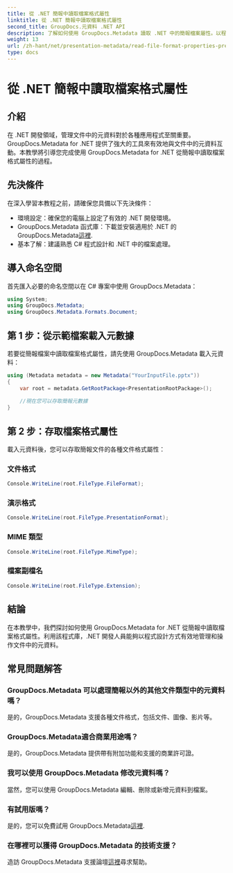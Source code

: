 ```yaml
---
title: 從 .NET 簡報中讀取檔案格式屬性
linktitle: 從 .NET 簡報中讀取檔案格式屬性
second_title: GroupDocs.元資料 .NET API
description: 了解如何使用 GroupDocs.Metadata 讀取 .NET 中的簡報檔案屬性。以程式設計方式存取文件格式詳細資訊。
weight: 13
url: /zh-hant/net/presentation-metadata/read-file-format-properties-presentations/
type: docs
---
```

# 從 .NET 簡報中讀取檔案格式屬性

## 介紹
在 .NET 開發領域，管理文件中的元資料對於各種應用程式至關重要。 GroupDocs.Metadata for .NET 提供了強大的工具來有效地與文件中的元資料互動。本教學將引導您完成使用 GroupDocs.Metadata for .NET 從簡報中讀取檔案格式屬性的過程。
## 先決條件
在深入學習本教程之前，請確保您具備以下先決條件：
- 環境設定：確保您的電腦上設定了有效的 .NET 開發環境。
-  GroupDocs.Metadata 函式庫：下載並安裝適用於 .NET 的 GroupDocs.Metadata[這裡](https://releases.groupdocs.com/metadata/net/).
- 基本了解：建議熟悉 C# 程式設計和 .NET 中的檔案處理。

## 導入命名空間
首先匯入必要的命名空間以在 C# 專案中使用 GroupDocs.Metadata：
```csharp
using System;
using GroupDocs.Metadata;
using GroupDocs.Metadata.Formats.Document;
```
## 第 1 步：從示範檔案載入元數據
若要從簡報檔案中讀取檔案格式屬性，請先使用 GroupDocs.Metadata 載入元資料：
```csharp
using (Metadata metadata = new Metadata("YourInputFile.pptx"))
{
    var root = metadata.GetRootPackage<PresentationRootPackage>();
    
    //現在您可以存取簡報元數據
}
```
## 第 2 步：存取檔案格式屬性
載入元資料後，您可以存取簡報文件的各種文件格式屬性：
### 文件格式
```csharp
Console.WriteLine(root.FileType.FileFormat);
```
### 演示格式
```csharp
Console.WriteLine(root.FileType.PresentationFormat);
```
### MIME 類型
```csharp
Console.WriteLine(root.FileType.MimeType);
```
### 檔案副檔名
```csharp
Console.WriteLine(root.FileType.Extension);
```

## 結論
在本教學中，我們探討如何使用 GroupDocs.Metadata for .NET 從簡報中讀取檔案格式屬性。利用該程式庫，.NET 開發人員能夠以程式設計方式有效地管理和操作文件中的元資料。

## 常見問題解答
### GroupDocs.Metadata 可以處理簡報以外的其他文件類型中的元資料嗎？
是的，GroupDocs.Metadata 支援各種文件格式，包括文件、圖像、影片等。
### GroupDocs.Metadata適合商業用途嗎？
是的，GroupDocs.Metadata 提供帶有附加功能和支援的商業許可證。
### 我可以使用 GroupDocs.Metadata 修改元資料嗎？
當然，您可以使用 GroupDocs.Metadata 編輯、刪除或新增元資料到檔案。
### 有試用版嗎？
是的，您可以免費試用 GroupDocs.Metadata[這裡](https://releases.groupdocs.com/).
### 在哪裡可以獲得 GroupDocs.Metadata 的技術支援？
造訪 GroupDocs.Metadata 支援論壇[這裡](https://forum.groupdocs.com/c/metadata/14)尋求幫助。